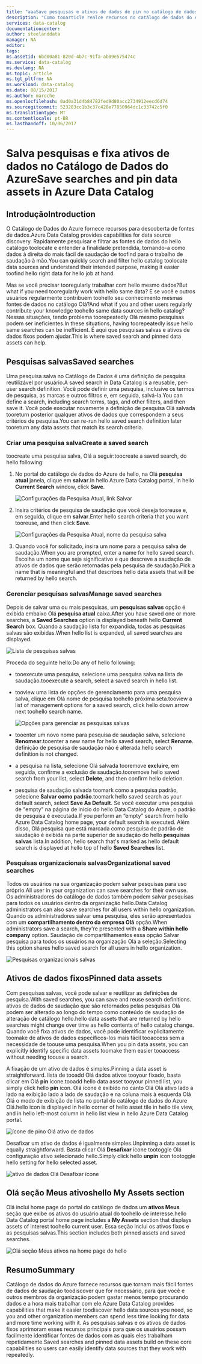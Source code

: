 ```yaml
---
title: "aaaSave pesquisas e ativos de dados de pin no catálogo de dados do Azure | Microsoft Docs"
description: "Como tooarticle realce recursos no catálogo de dados do Azure para salvar as fontes de dados e ativos de dados para uso posterior."
services: data-catalog
documentationcenter: 
author: steelanddata
manager: NA
editor: 
tags: 
ms.assetid: 6bd00a81-820d-4b7c-91fa-ab09e575474c
ms.service: data-catalog
ms.devlang: NA
ms.topic: article
ms.tgt_pltfrm: NA
ms.workload: data-catalog
ms.date: 08/15/2017
ms.author: maroche
ms.openlocfilehash: 0ad0a31d4b84782fed9d80acc2734912eecd6d74
ms.sourcegitcommit: 523283cc1b3c37c428e77850964dc1c33742c5f0
ms.translationtype: MT
ms.contentlocale: pt-BR
ms.lasthandoff: 10/06/2017
---
```

# <a name="save-searches-and-pin-data-assets-in-azure-data-catalog"></a><span data-ttu-id="c0b2a-103">Salva pesquisas e fixa ativos de dados no Catálogo de Dados do Azure</span><span class="sxs-lookup"><span data-stu-id="c0b2a-103">Save searches and pin data assets in Azure Data Catalog</span></span>
## <a name="introduction"></a><span data-ttu-id="c0b2a-104">Introdução</span><span class="sxs-lookup"><span data-stu-id="c0b2a-104">Introduction</span></span>
<span data-ttu-id="c0b2a-105">O Catálogo de Dados do Azure fornece recursos para descoberta de fontes de dados.</span><span class="sxs-lookup"><span data-stu-id="c0b2a-105">Azure Data Catalog provides capabilities for data source discovery.</span></span> <span data-ttu-id="c0b2a-106">Rapidamente pesquisar e filtrar as fontes de dados do hello catálogo toolocate e entender a finalidade pretendida, tornando-a como dados à direita do mais fácil de saudação de toofind para o trabalho de saudação à mão.</span><span class="sxs-lookup"><span data-stu-id="c0b2a-106">You can quickly search and filter hello catalog toolocate data sources and understand their intended purpose, making it easier toofind hello right data for hello job at hand.</span></span>

<span data-ttu-id="c0b2a-107">Mas se você precisar tooregularly trabalhar com hello mesmo dados?</span><span class="sxs-lookup"><span data-stu-id="c0b2a-107">But what if you need tooregularly work with hello same data?</span></span> <span data-ttu-id="c0b2a-108">E se você e outros usuários regularmente contribuem toohello seu conhecimento mesmas fontes de dados no catálogo Olá?</span><span class="sxs-lookup"><span data-stu-id="c0b2a-108">And what if you and other users regularly contribute your knowledge toohello same data sources in hello catalog?</span></span> <span data-ttu-id="c0b2a-109">Nessas situações, tendo problema toorepeatedly Olá mesmo pesquisas podem ser ineficientes.</span><span class="sxs-lookup"><span data-stu-id="c0b2a-109">In these situations, having toorepeatedly issue hello same searches can be inefficient.</span></span> <span data-ttu-id="c0b2a-110">É aqui que pesquisas salvas e ativos de dados fixos podem ajudar.</span><span class="sxs-lookup"><span data-stu-id="c0b2a-110">This is where saved search and pinned data assets can help.</span></span>

## <a name="saved-searches"></a><span data-ttu-id="c0b2a-111">Pesquisas salvas</span><span class="sxs-lookup"><span data-stu-id="c0b2a-111">Saved searches</span></span>
<span data-ttu-id="c0b2a-112">Uma pesquisa salva no Catálogo de Dados é uma definição de pesquisa reutilizável por usuário.</span><span class="sxs-lookup"><span data-stu-id="c0b2a-112">A saved search in Data Catalog is a reusable, per-user search definition.</span></span> <span data-ttu-id="c0b2a-113">Você pode definir uma pesquisa, inclusive os termos de pesquisa, as marcas e outros filtros e, em seguida, salvá-la.</span><span class="sxs-lookup"><span data-stu-id="c0b2a-113">You can define a search, including search terms, tags, and other filters, and then save it.</span></span> <span data-ttu-id="c0b2a-114">Você pode executar novamente a definição de pesquisa Olá salvada tooreturn posterior qualquer ativos de dados que correspondem a seus critérios de pesquisa.</span><span class="sxs-lookup"><span data-stu-id="c0b2a-114">You can re-run hello saved search definition later tooreturn any data assets that match its search criteria.</span></span>

### <a name="create-a-saved-search"></a><span data-ttu-id="c0b2a-115">Criar uma pesquisa salva</span><span class="sxs-lookup"><span data-stu-id="c0b2a-115">Create a saved search</span></span>
<span data-ttu-id="c0b2a-116">toocreate uma pesquisa salva, Olá a seguir:</span><span class="sxs-lookup"><span data-stu-id="c0b2a-116">toocreate a saved search, do hello following:</span></span>
1. <span data-ttu-id="c0b2a-117">No portal do catálogo de dados do Azure de hello, na Olá **pesquisa atual** janela, clique em **salvar**.</span><span class="sxs-lookup"><span data-stu-id="c0b2a-117">In hello Azure Data Catalog portal, in hello **Current Search** window, click **Save**.</span></span> 

    ![Configurações da Pesquisa Atual, link Salvar](./media/data-catalog-how-to-save-pin/01-save-option.png) 

2. <span data-ttu-id="c0b2a-119">Insira critérios de pesquisa de saudação que você deseja tooreuse e, em seguida, clique em **salvar**.</span><span class="sxs-lookup"><span data-stu-id="c0b2a-119">Enter hello search criteria that you want tooreuse, and then click **Save**.</span></span>

    ![Configurações da Pesquisa Atual, nome da pesquisa salva](./media/data-catalog-how-to-save-pin/02-name.png)

3. <span data-ttu-id="c0b2a-121">Quando você for solicitado, insira um nome para a pesquisa salva de saudação.</span><span class="sxs-lookup"><span data-stu-id="c0b2a-121">When you are prompted, enter a name for hello saved search.</span></span> <span data-ttu-id="c0b2a-122">Escolha um nome que seja significativo e que descreve a saudação de ativos de dados que serão retornadas pela pesquisa de saudação.</span><span class="sxs-lookup"><span data-stu-id="c0b2a-122">Pick a name that is meaningful and that describes hello data assets that will be returned by hello search.</span></span>

### <a name="manage-saved-searches"></a><span data-ttu-id="c0b2a-123">Gerenciar pesquisas salvas</span><span class="sxs-lookup"><span data-stu-id="c0b2a-123">Manage saved searches</span></span>
<span data-ttu-id="c0b2a-124">Depois de salvar uma ou mais pesquisas, um **pesquisas salvas** opção é exibida embaixo Olá **pesquisa atual** caixa.</span><span class="sxs-lookup"><span data-stu-id="c0b2a-124">After you have saved one or more searches, a **Saved Searches** option is displayed beneath hello **Current Search** box.</span></span> <span data-ttu-id="c0b2a-125">Quando a saudação lista for expandida, todas as pesquisas salvas são exibidas.</span><span class="sxs-lookup"><span data-stu-id="c0b2a-125">When hello list is expanded, all saved searches are displayed.</span></span>

 ![Lista de pesquisas salvas](./media/data-catalog-how-to-save-pin/03-list.png)

<span data-ttu-id="c0b2a-127">Proceda do seguinte hello:</span><span class="sxs-lookup"><span data-stu-id="c0b2a-127">Do any of hello following:</span></span>

* <span data-ttu-id="c0b2a-128">tooexecute uma pesquisa, selecione uma pesquisa salva na lista de saudação.</span><span class="sxs-lookup"><span data-stu-id="c0b2a-128">tooexecute a search, select a saved search in hello list.</span></span>

* <span data-ttu-id="c0b2a-129">tooview uma lista de opções de gerenciamento para uma pesquisa salva, clique em Olá nome de pesquisa toohello próxima seta.</span><span class="sxs-lookup"><span data-stu-id="c0b2a-129">tooview a list of management options for a saved search, click hello down arrow next toohello search name.</span></span>

    ![Opções para gerenciar as pesquisas salvas](./media/data-catalog-how-to-save-pin/04-managing.png)

* <span data-ttu-id="c0b2a-131">tooenter um novo nome para pesquisa de saudação salva, selecione **Renomear**.</span><span class="sxs-lookup"><span data-stu-id="c0b2a-131">tooenter a new name for hello saved search, select **Rename**.</span></span> <span data-ttu-id="c0b2a-132">definição de pesquisa de saudação não é alterada.</span><span class="sxs-lookup"><span data-stu-id="c0b2a-132">hello search definition is not changed.</span></span>

* <span data-ttu-id="c0b2a-133">a pesquisa na lista, selecione Olá salvada tooremove **excluir**e, em seguida, confirme a exclusão de saudação.</span><span class="sxs-lookup"><span data-stu-id="c0b2a-133">tooremove hello saved search from your list, select **Delete**, and then confirm hello deletion.</span></span>

* <span data-ttu-id="c0b2a-134">pesquisa de saudação salvada toomark como a pesquisa padrão, selecione **Salvar como padrão**.</span><span class="sxs-lookup"><span data-stu-id="c0b2a-134">toomark hello saved search as your default search, select **Save As Default**.</span></span> <span data-ttu-id="c0b2a-135">Se você executar uma pesquisa de "empty" na página de início do hello Data Catalog do Azure, o padrão de pesquisa é executada.</span><span class="sxs-lookup"><span data-stu-id="c0b2a-135">If you perform an “empty” search from hello Azure Data Catalog home page, your default search is executed.</span></span> <span data-ttu-id="c0b2a-136">Além disso, Olá pesquisa que está marcada como pesquisa de padrão de saudação é exibida na parte superior de saudação do hello **pesquisas salvas** lista.</span><span class="sxs-lookup"><span data-stu-id="c0b2a-136">In addition, hello search that's marked as hello default search is displayed at hello top of hello **Saved Searches** list.</span></span>

### <a name="organizational-saved-searches"></a><span data-ttu-id="c0b2a-137">Pesquisas organizacionais salvas</span><span class="sxs-lookup"><span data-stu-id="c0b2a-137">Organizational saved searches</span></span>
<span data-ttu-id="c0b2a-138">Todos os usuários na sua organização podem salvar pesquisas para uso próprio.</span><span class="sxs-lookup"><span data-stu-id="c0b2a-138">All user in your organization can save searches for their own use.</span></span> <span data-ttu-id="c0b2a-139">Os administradores do catálogo de dados também podem salvar pesquisas para todos os usuários dentro da organização hello.</span><span class="sxs-lookup"><span data-stu-id="c0b2a-139">Data Catalog administrators can also save searches for all users within hello organization.</span></span> <span data-ttu-id="c0b2a-140">Quando os administradores salvar uma pesquisa, eles serão apresentados com um **compartilhamento dentro da empresa Olá** opção.</span><span class="sxs-lookup"><span data-stu-id="c0b2a-140">When administrators save a search, they're presented with a **Share within hello company** option.</span></span> <span data-ttu-id="c0b2a-141">Saudação de compartilhamentos essa opção Salvar pesquisa para todos os usuários na organização Olá a seleção.</span><span class="sxs-lookup"><span data-stu-id="c0b2a-141">Selecting this option shares hello saved search for all users in hello organization.</span></span>

 ![Pesquisas organizacionais salvas](./media/data-catalog-how-to-save-pin/08-organizational-saved-search.png)

## <a name="pinned-data-assets"></a><span data-ttu-id="c0b2a-143">Ativos de dados fixos</span><span class="sxs-lookup"><span data-stu-id="c0b2a-143">Pinned data assets</span></span>
<span data-ttu-id="c0b2a-144">Com pesquisas salvas, você pode salvar e reutilizar as definições de pesquisa.</span><span class="sxs-lookup"><span data-stu-id="c0b2a-144">With saved searches, you can save and reuse search definitions.</span></span> <span data-ttu-id="c0b2a-145">ativos de dados de saudação que são retornados pelas pesquisas Olá podem ser alterado ao longo do tempo como conteúdo de saudação de alteração de catálogo hello.</span><span class="sxs-lookup"><span data-stu-id="c0b2a-145">hello data assets that are returned by hello searches might change over time as hello contents of hello catalog change.</span></span> <span data-ttu-id="c0b2a-146">Quando você fixa ativos de dados, você pode identificar explicitamente toomake de ativos de dados específicos-los mais fácil tooaccess sem a necessidade de toouse uma pesquisa.</span><span class="sxs-lookup"><span data-stu-id="c0b2a-146">When you pin data assets, you can explicitly identify specific data assets toomake them easier tooaccess without needing toouse a search.</span></span>

<span data-ttu-id="c0b2a-147">A fixação de um ativo de dados é simples.</span><span class="sxs-lookup"><span data-stu-id="c0b2a-147">Pinning a data asset is straightforward.</span></span> <span data-ttu-id="c0b2a-148">lista de tooadd Olá dados ativos tooyour fixado, basta clicar em Olá **pin** ícone.</span><span class="sxs-lookup"><span data-stu-id="c0b2a-148">tooadd hello data asset tooyour pinned list, you simply click hello **pin** icon.</span></span> <span data-ttu-id="c0b2a-149">Olá ícone é exibido no canto Olá Olá ativo lado a lado na exibição lado a lado de saudação e na coluna mais à esquerda Olá Olá o modo de exibição de lista no portal do catálogo de dados do Azure Olá.</span><span class="sxs-lookup"><span data-stu-id="c0b2a-149">hello icon is displayed in hello corner of hello asset tile in hello tile view, and in hello left-most column in hello list view in hello Azure Data Catalog portal.</span></span>

![ícone de pino Olá ativo de dados](./media/data-catalog-how-to-save-pin/05-pinning.png)

<span data-ttu-id="c0b2a-151">Desafixar um ativo de dados é igualmente simples.</span><span class="sxs-lookup"><span data-stu-id="c0b2a-151">Unpinning a data asset is equally straightforward.</span></span> <span data-ttu-id="c0b2a-152">Basta clicar Olá **Desafixar** ícone tootoggle Olá configuração ativo selecionado hello.</span><span class="sxs-lookup"><span data-stu-id="c0b2a-152">Simply click hello **unpin** icon tootoggle hello setting for hello selected asset.</span></span>

![ativo de dados Olá Desafixar ícone](./media/data-catalog-how-to-save-pin/06-unpinning.png)

## <a name="hello-my-assets-section"></a><span data-ttu-id="c0b2a-154">Olá seção Meus ativos</span><span class="sxs-lookup"><span data-stu-id="c0b2a-154">hello My Assets section</span></span>
<span data-ttu-id="c0b2a-155">Olá inclui home page do portal do catálogo de dados um **ativos Meus** seção que exibe os ativos do usuário atual do toohello de interesse.</span><span class="sxs-lookup"><span data-stu-id="c0b2a-155">hello Data Catalog portal home page includes a **My Assets** section that displays assets of interest toohello current user.</span></span> <span data-ttu-id="c0b2a-156">Essa seção inclui os ativos fixos e as pesquisas salvas.</span><span class="sxs-lookup"><span data-stu-id="c0b2a-156">This section includes both pinned assets and saved searches.</span></span>

![Olá seção Meus ativos na home page do hello](./media/data-catalog-how-to-save-pin/07-my-assets.png)

## <a name="summary"></a><span data-ttu-id="c0b2a-158">Resumo</span><span class="sxs-lookup"><span data-stu-id="c0b2a-158">Summary</span></span>
<span data-ttu-id="c0b2a-159">Catálogo de dados do Azure fornece recursos que tornam mais fácil fontes de dados de saudação toodiscover que for necessário, para que você e outros membros da organização podem gastar menos tempo procurando dados e a hora mais trabalhar com ele.</span><span class="sxs-lookup"><span data-stu-id="c0b2a-159">Azure Data Catalog provides capabilities that make it easier toodiscover hello data sources you need, so you and other organization members can spend less time looking for data and more time working with it.</span></span> <span data-ttu-id="c0b2a-160">As pesquisas salvas e os ativos de dados fixos aprimoram esses recursos principais para que os usuários possam facilmente identificar fontes de dados com as quais eles trabalham repetidamente.</span><span class="sxs-lookup"><span data-stu-id="c0b2a-160">Saved searches and pinned data assets build on these core capabilities so users can easily identify data sources that they work with repeatedly.</span></span>
